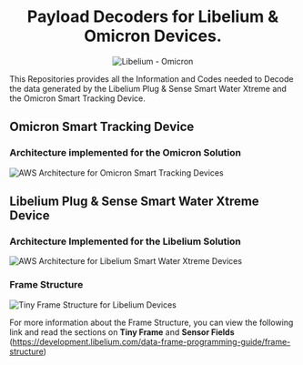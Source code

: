 <h1 align="center"> Payload Decoders for Libelium &amp; Omicron Devices. </h1>

<div align="center"> 
  
![Libelium - Omicron](https://github.com/LokiHxC/Decoders/blob/main/Assets/SWX-OST.png?raw=true)  

</div>

<div>This Repositories provides all the Information and Codes needed to Decode the data generated by the Libelium Plug &amp; Sense Smart Water Xtreme and the Omicron Smart Tracking Device.</div>

<h2>Omicron Smart Tracking Device</h2>

<h3>Architecture implemented for the Omicron Solution</h3>

![AWS Architecture for Omicron Smart Tracking Devices](https://github.com/LokiHxC/Decoders/blob/main/Assets/OST.png?raw=true)

<h2>Libelium Plug &amp; Sense Smart Water Xtreme Device</h2>

<h3>Architecture Implemented for the Libelium Solution</h3>

![AWS Architecture for Libelium Smart Water Xtreme Devices](https://github.com/LokiHxC/Decoders/blob/main/Assets/SWX.png?raw=true)

<h3>Frame Structure</h3>

![Tiny Frame Structure for Libelium Devices](https://github.com/LokiHxC/Decoders/blob/main/Assets/FrameSWX.png?raw=true)

For more information about the Frame Structure, you can view the following link and read the sections on **Tiny Frame** and **Sensor Fields** (https://development.libelium.com/data-frame-programming-guide/frame-structure)
